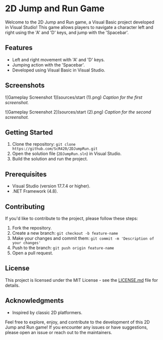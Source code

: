 # 2D Jump and Run Game

Welcome to the 2D Jump and Run game, a Visual Basic project developed in Visual Studio! This game allows players to navigate a character left and right using the 'A' and 'D' keys, and jump with the 'Spacebar'.

## Features

- Left and right movement with 'A' and 'D' keys.
- Jumping action with the 'Spacebar'.
- Developed using Visual Basic in Visual Studio.

## Screenshots

![Gameplay Screenshot 1](sources/start (1).png)
*Caption for the first screenshot.*

![Gameplay Screenshot 2](sources/start (2).png)
*Caption for the second screenshot.*

## Getting Started

1. Clone the repository: `git clone https://github.com/ScR420/2DJumpRun.git`
2. Open the solution file (`2DJumpRun.sln`) in Visual Studio.
3. Build the solution and run the project.

## Prerequisites

- Visual Studio (version 17.7.4 or higher).
- .NET Framework (4.8).

## Contributing

If you'd like to contribute to the project, please follow these steps:

1. Fork the repository.
2. Create a new branch: `git checkout -b feature-name`
3. Make your changes and commit them: `git commit -m 'Description of your changes'`
4. Push to the branch: `git push origin feature-name`
5. Open a pull request.

## License

This project is licensed under the MIT License - see the [LICENSE.md](LICENSE.md) file for details.

## Acknowledgments

- Inspired by classic 2D platformers.

Feel free to explore, enjoy, and contribute to the development of this 2D Jump and Run game! If you encounter any issues or have suggestions, please open an issue or reach out to the maintainers.



